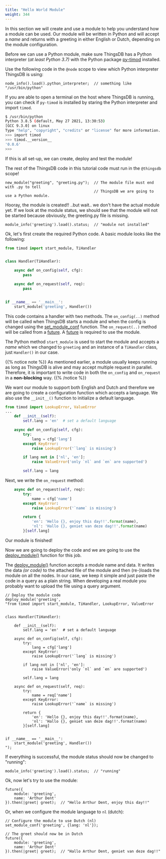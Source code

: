 ```yaml
---
title: "Hello World Module"
weight: 344
---
```


In this section we will create and use a module to help you understand how a module can be used.
Our module will be written in Python and will accept a *name* and returns with a greeting in either English or Dutch, depending on the module configuration.

Before we can use a Python module, make sure ThingsDB has a Python interpreter (*at least Python 3.7)* with the Python package [py-timod](https://pypi.org/project/py-timod/) installed.

Use the following code in the `@node` scope to view which Python interpreter ThingsDB is using:

```thingsdb,should_pass,@n
node_info().load().python_interpreter;  // something like "/usr/bin/python"
```

If you are able to open a terminal on the host where ThingsDB is running, you can check if `py-timod` is installed by staring the Python interpreter and import `timod`.

```bash
$ /usr/bin/python
Python 3.8.5 (default, May 27 2021, 13:30:53)
[GCC 9.3.0] on linux
Type "help", "copyright", "credits" or "license" for more information.
>>> import timod
>>> timod.__version__
'0.0.6'
>>>
```

If this is all set-up, we can create, deploy and test the module!

The rest of the ThingsDB code in this tutorial code must run in the `@thingsdb` scope!

```thingsdb,should_pass,@t
new_module("greeting", "greeting.py");  // The module file must end with .py to tell
                                        // ThingsDB we are going to use a Python module.
```

Hooray, the module is created!! ..but wait.. we don't have the actual module yet. If we look at the module status, we should see that the module will not be started because obviously, the greeting.py file is missing.

```thingsdb,should_pass,@t
module_info('greeting').load().status;  // "module not installed"
```

Ok, let's first create the required Python code. A basic module looks like the following:

```python
from timod import start_module, TiHandler


class Handler(TiHandler):

    async def on_config(self, cfg):
        pass

    async def on_request(self, req):
        pass


if __name__ == '__main__':
    start_module('greeting', Handler())
```

This code contains a handler with two methods. The `on_config(..)` method will be called when ThingsDB starts a module and when the config is changed using the [set_module_conf](../../thingsdb-api/set_module_conf) function. The `on_request(..)` method will be called from a [future](../../data-types/future/#modules). A [future](../../data-types/future/#modules) is required to use the module.

The Python method `start_module` is used to start the module and accepts a *name* which we changed to `greeting` and an instance of a `TiHandler` class, just `Handler()` in our case.

{{% notice note %}}
As mentioned earlier, a module usually keeps running as long as ThingsDB is alive and may accept multiple request in parallel. Therefore, it is important to write code in both the `on_config` and `on_request` in a **non-blocking** way.
{{% /notice %}}


We want our module to support both English and Dutch and therefore we are going to create a configuration function which accepts a language. We also use the `__init__()` function to initialize a default language.

```python
from timod import LookupError, ValueError
...
    def __init__(self):
        self.lang = 'en'  # set a default language

    async def on_config(self, cfg):
        try:
            lang = cfg['lang']
        except KeyError:
            raise LookupError('`lang` is missing')

        if lang not in ['nl', 'en']:
            raise ValueError('only `nl` and `en` are supported')

        self.lang = lang
```

Next, we write the `on_request` method:

```python
    async def on_request(self, req):
        try:
            name = cfg['name']
        except KeyError:
            raise LookupError('`name` is missing')

        return {
            'en': 'Hello {}, enjoy this day!!'.format(name),
            'nl': 'Hallo {}, geniet van deze dag!!'.format(name)
        }[self.lang]
```

Our module is finished!

Now we are going to deploy the code and we are going to use the [deploy_module()](../../thingsdb-api/deploy_module) function for this job.

The [deploy_module()](../../thingsdb-api/deploy_module) function accepts a module name and data. It writes the data *(or code)* to the attached file of the module and then (re-)loads the module on all the nodes.
In our case, we keep it simple and just paste the code in a query as a plain string. When developing a real module you probably want to upload the file using a query argument.

```thingsdb,should_pass,@t
// Deploy the module code
deploy_module('greeting',
"from timod import start_module, TiHandler, LookupError, ValueError


class Handler(TiHandler):

    def __init__(self):
        self.lang = 'en'  # set a default language

    async def on_config(self, cfg):
        try:
            lang = cfg['lang']
        except KeyError:
            raise LookupError('`lang` is missing')

        if lang not in ['nl', 'en']:
            raise ValueError('only `nl` and `en` are supported')

        self.lang = lang

    async def on_request(self, req):
        try:
            name = req['name']
        except KeyError:
            raise LookupError('`name` is missing')

        return {
            'en': 'Hello {}, enjoy this day!!'.format(name),
            'nl': 'Hallo {}, geniet van deze dag!!'.format(name)
        }[self.lang]


if __name__ == '__main__':
    start_module('greeting', Handler())
");
```

If everything is successful, the module status should now be changed to "running":

```thingsdb,should_pass,@t
module_info('greeting').load().status;  // "running"
```

Ok, now let's try to use the module:

```thingsdb,syntax_only,@t
future({
    module: 'greeting',
    name: 'Arthur Dent'
}).then(|greet| greet);  // "Hello Arthur Dent, enjoy this day!!"
```

Or, when we configure the module language to `nl` (dutch):

```thingsdb,syntax_only,@t
// Configure the module to use Dutch (nl)
set_module_conf('greeting', {lang: 'nl'});

// The greet should now be in Dutch
future({
    module: 'greeting',
    name: 'Arthur Dent'
}).then(|greet| greet);  // "Hallo Arthur Dent, geniet van deze dag!!"
```
